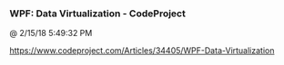 ﻿

### WPF: Data Virtualization - CodeProject
@ 2/15/18 5:49:32 PM

https://www.codeproject.com/Articles/34405/WPF-Data-Virtualization

